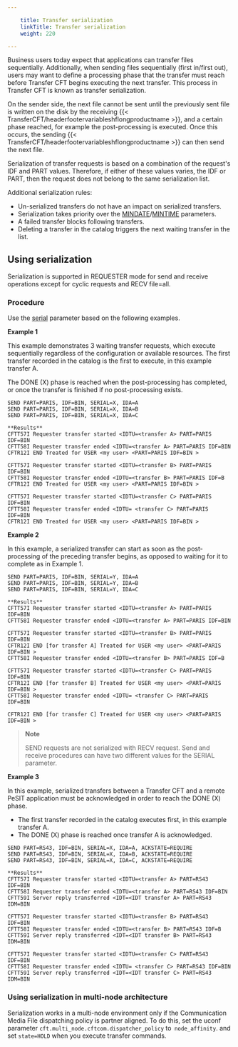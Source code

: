 ```yaml
---

    title: Transfer serialization
    linkTitle: Transfer serialization
    weight: 220

---
```

Business users today expect that applications can transfer files sequentially. Additionally, when sending files sequentially (first in/first out), users may want to define a processing phase that the transfer must reach before Transfer CFT begins executing the next transfer. This process in Transfer CFT is known as transfer serialization.

On the sender side, the next file cannot be sent until the previously sent file is written on the disk by the receiving {{< TransferCFT/headerfootervariableshflongproductname  >}}, and a certain phase reached, for example the post-processing is executed. Once this occurs, the sending {{< TransferCFT/headerfootervariableshflongproductname  >}} can then send the next file.

Serialization of transfer requests is based on a combination of the request's IDF and PART values. Therefore, if either of these values varies, the IDF or PART, then the request does not belong to the same serialization list.

Additional serialization rules:

- Un-serialized transfers do not have an impact on serialized transfers.
- Serialization takes priority over the [MINDATE](../../c_intro_userinterfaces/command_summary/parameter_intro/mindate)/[MINTIME](../../c_intro_userinterfaces/command_summary/parameter_intro/mintime) parameters.
- A failed transfer blocks following transfers.
- Deleting a transfer in the catalog triggers the next waiting transfer in the list.

<span id="Using"></span>

## Using serialization

Serialization is supported in REQUESTER mode for send and receive operations except for cyclic requests and RECV file=all.

### Procedure

Use the [serial](../../c_intro_userinterfaces/command_summary/parameter_intro/serial) parameter based on the following examples.

**Example 1**

This example demonstrates 3 waiting transfer requests, which execute sequentially regardless of the configuration or available resources. The first transfer recorded in the catalog is the first to execute, in this example transfer A.

The DONE (X) phase is reached when the post-processing has completed, or once the transfer is finished if no post-processing exists.

```
SEND PART=PARIS, IDF=BIN, SERIAL=X, IDA=A
SEND PART=PARIS, IDF=BIN, SERIAL=X, IDA=B
SEND PART=PARIS, IDF=BIN, SERIAL=X, IDA=C
 
**Results**
CFTT57I Requester transfer started <IDTU=<transfer A> PART=PARIS IDF=BIN
CFTT58I Requester transfer ended <IDTU=<transfer A> PART=PARIS IDF=BIN
CFTR12I END Treated for USER <my user> <PART=PARIS IDF=BIN >
 
CFTT57I Requester transfer started <IDTU=<transfer B> PART=PARIS IDF=BIN
CFTT58I Requester transfer ended <IDTU=<transfer B> PART=PARIS IDF=B
CFTR12I END Treated for USER <my user> <PART=PARIS IDF=BIN >
 
CFTT57I Requester transfer started <IDTU=<transfer C> PART=PARIS IDF=BIN
CFTT58I Requester transfer ended <IDTU= <transfer C> PART=PARIS IDF=BIN
CFTR12I END Treated for USER <my user> <PART=PARIS IDF=BIN >
```

**Example 2**

In this example, a serialized transfer can start as soon as the post-processing of the preceding transfer begins, as opposed to waiting for it to complete as in Example 1.

```
SEND PART=PARIS, IDF=BIN, SERIAL=Y, IDA=A
SEND PART=PARIS, IDF=BIN, SERIAL=Y, IDA=B
SEND PART=PARIS, IDF=BIN, SERIAL=Y, IDA=C
 
**Results**
CFTT57I Requester transfer started <IDTU=<transfer A> PART=PARIS IDF=BIN
CFTT58I Requester transfer ended <IDTU=<transfer A> PART=PARIS IDF=BIN
 
CFTT57I Requester transfer started <IDTU=<transfer B> PART=PARIS IDF=BIN
CFTR12I END [for transfer A] Treated for USER <my user> <PART=PARIS IDF=BIN >
CFTT58I Requester transfer ended <IDTU=<transfer B> PART=PARIS IDF=B
 
CFTT57I Requester transfer started <IDTU=<transfer C> PART=PARIS IDF=BIN
CFTR12I END [for transfer B] Treated for USER <my user> <PART=PARIS IDF=BIN >
CFTT58I Requester transfer ended <IDTU= <transfer C> PART=PARIS IDF=BIN
 
CFTR12I END [for transfer C] Treated for USER <my user> <PART=PARIS IDF=BIN >
```

> **Note**
>
> SEND requests are not serialized with RECV request. Send and receive procedures can have two different values for the SERIAL parameter.

**<span id="Example_3"></span>Example 3**

In this example, serialized transfers between a Transfer CFT and a remote PeSIT application must be acknowledged in order to reach the DONE (X) phase.

- The first transfer recorded in the catalog executes first, in this example transfer A.
- The DONE (X) phase is reached once transfer A is acknowledged.

```
SEND PART=RS43, IDF=BIN, SERIAL=X, IDA=A, ACKSTATE=REQUIRE
SEND PART=RS43, IDF=BIN, SERIAL=X, IDA=B, ACKSTATE=REQUIRE
SEND PART=RS43, IDF=BIN, SERIAL=X, IDA=C, ACKSTATE=REQUIRE
 
**Results**
CFTT57I Requester transfer started <IDTU=<transfer A> PART=RS43 IDF=BIN
CFTT58I Requester transfer ended <IDTU=<transfer A> PART=RS43 IDF=BIN
CFTT59I Server reply transferred <IDT=<IDT transfer A> PART=RS43 IDM=BIN
 
CFTT57I Requester transfer started <IDTU=<transfer B> PART=RS43 IDF=BIN
CFTT58I Requester transfer ended <IDTU=<transfer B> PART=RS43 IDF=B
CFTT59I Server reply transferred <IDT=<IDT transfer B> PART=RS43 IDM=BIN
 
CFTT57I Requester transfer started <IDTU=<transfer C> PART=RS43 IDF=BIN
CFTT58I Requester transfer ended <IDTU= <transfer C> PART=RS43 IDF=BIN
CFTT59I Server reply transferred <IDT=<IDT transfer C> PART=RS43 IDM=BIN
```

### Using serialization in multi-node architecture

Serialization works in a multi-node environment only if the Communication Media File dispatching policy is partner aligned. To do this, set the uconf parameter `cft.multi_node.cftcom.dispatcher_policy` to` node_affinity`. and set `state=HOLD` when you execute transfer commands.
